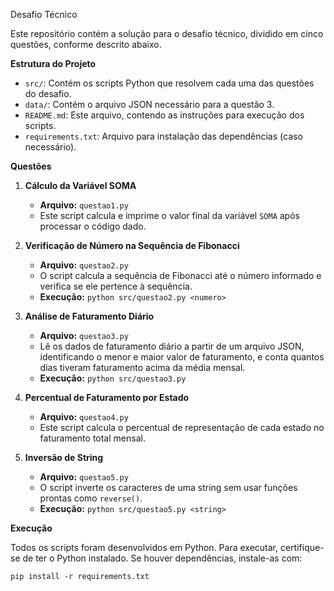 Desafio Técnico

Este repositório contém a solução para o desafio técnico, dividido em cinco questões, conforme descrito abaixo.

**Estrutura do Projeto**

- `src/`: Contém os scripts Python que resolvem cada uma das questões do desafio.
- `data/`: Contém o arquivo JSON necessário para a questão 3.
- `README.md`: Este arquivo, contendo as instruções para execução dos scripts.
- `requirements.txt`: Arquivo para instalação das dependências (caso necessário).

**Questões**

1. **Cálculo da Variável SOMA**
   - **Arquivo:** `questao1.py`
   - Este script calcula e imprime o valor final da variável `SOMA` após processar o código dado.

2. **Verificação de Número na Sequência de Fibonacci**
   - **Arquivo:** `questao2.py`
   - O script calcula a sequência de Fibonacci até o número informado e verifica se ele pertence à sequência.
   - **Execução:** `python src/questao2.py <numero>`

3. **Análise de Faturamento Diário**
   - **Arquivo:** `questao3.py`
   - Lê os dados de faturamento diário a partir de um arquivo JSON, identificando o menor e maior valor de faturamento, e conta quantos dias tiveram faturamento acima da média mensal.
   - **Execução:** `python src/questao3.py`

4. **Percentual de Faturamento por Estado**
   - **Arquivo:** `questao4.py`
   - Este script calcula o percentual de representação de cada estado no faturamento total mensal.

5. **Inversão de String**
   - **Arquivo:** `questao5.py`
   - O script inverte os caracteres de uma string sem usar funções prontas como `reverse()`.
   - **Execução:** `python src/questao5.py <string>`

**Execução**

Todos os scripts foram desenvolvidos em Python. Para executar, certifique-se de ter o Python instalado. Se houver dependências, instale-as com:

`pip install -r requirements.txt`
